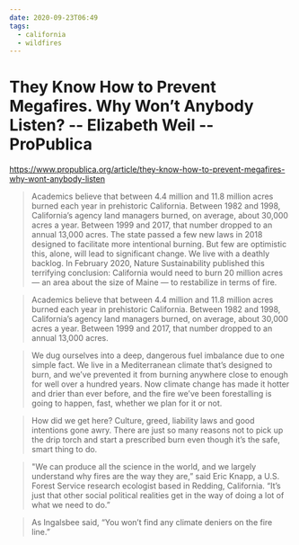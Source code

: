 ```yaml
---
date: 2020-09-23T06:49
tags:
  - california
  - wildfires
---
```


# They Know How to Prevent Megafires. Why Won’t Anybody Listen? -- Elizabeth Weil  -- ProPublica

https://www.propublica.org/article/they-know-how-to-prevent-megafires-why-wont-anybody-listen

> Academics believe that between 4.4 million and 11.8 million acres burned each
> year in prehistoric California. Between 1982 and 1998, California’s agency
> land managers burned, on average, about 30,000 acres a year. Between 1999 and
> 2017, that number dropped to an annual 13,000 acres. The state passed a few
> new laws in 2018 designed to facilitate more intentional burning. But few are
> optimistic this, alone, will lead to significant change. We live with a
> deathly backlog. In February 2020, Nature Sustainability published this
> terrifying conclusion: California would need to burn 20 million acres — an
> area about the size of Maine — to restabilize in terms of fire.

> Academics believe that between 4.4 million and 11.8 million acres burned each
> year in prehistoric California. Between 1982 and 1998, California’s agency
> land managers burned, on average, about 30,000 acres a year. Between 1999 and
> 2017, that number dropped to an annual 13,000 acres.

> We dug ourselves into a deep, dangerous fuel imbalance due to one simple
> fact. We live in a Mediterranean climate that’s designed to burn, and we’ve
> prevented it from burning anywhere close to enough for well over a hundred
> years. Now climate change has made it hotter and drier than ever before, and
> the fire we’ve been forestalling is going to happen, fast, whether we plan
> for it or not.

> How did we get here? Culture, greed, liability laws and good intentions gone
> awry. There are just so many reasons not to pick up the drip torch and start
> a prescribed burn even though it’s the safe, smart thing to do.

> "We can produce all the science in the world, and we largely understand why
> fires are the way they are,” said Eric Knapp, a U.S. Forest Service research
> ecologist based in Redding, California. “It’s just that other social
> political realities get in the way of doing a lot of what we need to do.”

> As Ingalsbee said, “You won’t find any climate deniers on the fire line.”
